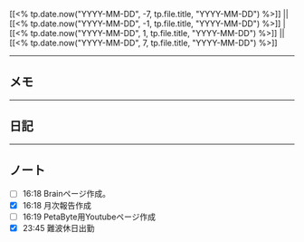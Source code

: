[[<% tp.date.now("YYYY-MM-DD", -7, tp.file.title, "YYYY-MM-DD") %>]] || [[<% tp.date.now("YYYY-MM-DD", -1, tp.file.title, "YYYY-MM-DD") %>]] | [[<% tp.date.now("YYYY-MM-DD", 1, tp.file.title, "YYYY-MM-DD") %>]] || [[<% tp.date.now("YYYY-MM-DD", 7, tp.file.title, "YYYY-MM-DD") %>]]

---

## メモ

---

## 日記

---

## ノート
- [ ] 16:18 Brainページ作成。 
- [x] 16:18 月次報告作成
- [ ] 16:19 PetaByte用Youtubeページ作成 
- [x] 23:45 難波休日出勤